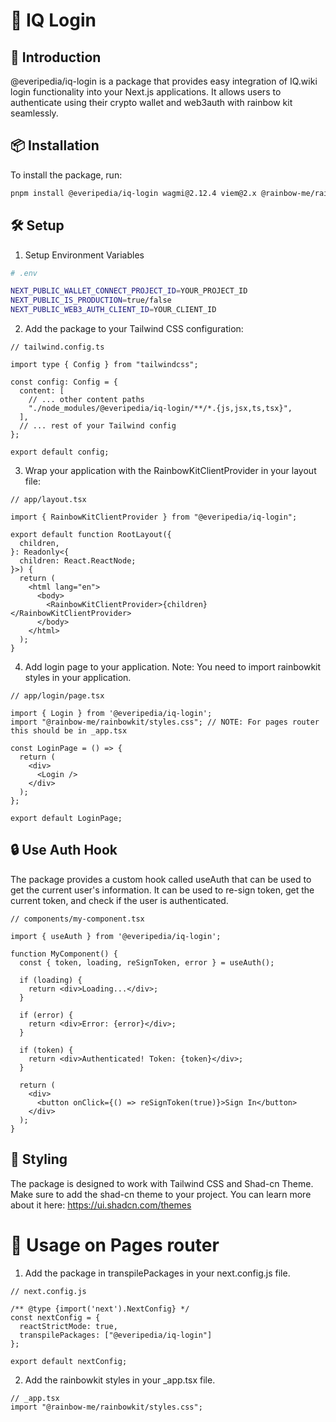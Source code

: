 # 🔐 IQ Login

## 🌟 Introduction

@everipedia/iq-login is a package that provides easy integration of IQ.wiki login functionality into your Next.js applications. It allows users to authenticate using their crypto wallet and web3auth with rainbow kit seamlessly.

## 📦 Installation

To install the package, run:

```bash
pnpm install @everipedia/iq-login wagmi@2.12.4 viem@2.x @rainbow-me/rainbowkit@2.1.4
```

## 🛠️ Setup

1. Setup Environment Variables

```bash
# .env

NEXT_PUBLIC_WALLET_CONNECT_PROJECT_ID=YOUR_PROJECT_ID
NEXT_PUBLIC_IS_PRODUCTION=true/false
NEXT_PUBLIC_WEB3_AUTH_CLIENT_ID=YOUR_CLIENT_ID
```

2. Add the package to your Tailwind CSS configuration:
```tsx
// tailwind.config.ts

import type { Config } from "tailwindcss";

const config: Config = {
  content: [
    // ... other content paths
    "./node_modules/@everipedia/iq-login/**/*.{js,jsx,ts,tsx}",
  ],
  // ... rest of your Tailwind config
};

export default config;
```

3. Wrap your application with the RainbowKitClientProvider in your layout file:

```tsx
// app/layout.tsx

import { RainbowKitClientProvider } from "@everipedia/iq-login";

export default function RootLayout({
  children,
}: Readonly<{
  children: React.ReactNode;
}>) {
  return (
    <html lang="en">
      <body>
        <RainbowKitClientProvider>{children}</RainbowKitClientProvider>
      </body>
    </html>
  );
}
```

4. Add login page to your application. Note: You need to import rainbowkit styles in your application.
```tsx
// app/login/page.tsx

import { Login } from '@everipedia/iq-login';
import "@rainbow-me/rainbowkit/styles.css"; // NOTE: For pages router this should be in _app.tsx

const LoginPage = () => {
  return (
    <div>
      <Login />
    </div>
  );
};

export default LoginPage;
```


## 🔒 Use Auth Hook

The package provides a custom hook called useAuth that can be used to get the current user's information.
It can be used to re-sign token, get the current token, and check if the user is authenticated.

```tsx
// components/my-component.tsx

import { useAuth } from '@everipedia/iq-login';

function MyComponent() {
  const { token, loading, reSignToken, error } = useAuth();

  if (loading) {
    return <div>Loading...</div>;
  }

  if (error) {
    return <div>Error: {error}</div>;
  }

  if (token) {
    return <div>Authenticated! Token: {token}</div>;
  }

  return (
    <div>
      <button onClick={() => reSignToken(true)}>Sign In</button>
    </div>
  );
}
```

## 🎨 Styling

The package is designed to work with Tailwind CSS and Shad-cn Theme. Make sure to add the shad-cn theme to your project.
You can learn more about it here: https://ui.shadcn.com/themes

# 📝 Usage on Pages router

1. Add the package in transpilePackages in your next.config.js file.

```tsx
// next.config.js

/** @type {import('next').NextConfig} */
const nextConfig = {
  reactStrictMode: true,
  transpilePackages: ["@everipedia/iq-login"]
};

export default nextConfig;
``` 
2. Add the rainbowkit styles in your _app.tsx file.

```tsx
// _app.tsx
import "@rainbow-me/rainbowkit/styles.css";
```
